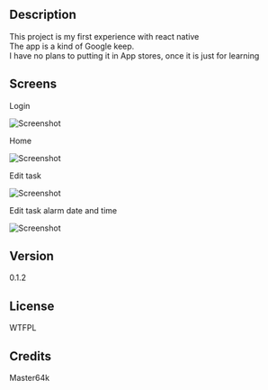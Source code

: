 ## Description
This project is my first experience with react native  
The app is a kind of Google keep.  
I have no plans to putting it in App stores, once it is just for learning  

## Screens

Login  

![Screenshot](ss/1.png)  

Home  

![Screenshot](ss/2.png)

Edit task  

![Screenshot](ss/3.png)

Edit task alarm date and time

![Screenshot](ss/4.png)

## Version
0.1.2

## License
WTFPL

## Credits
Master64k